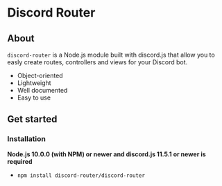 # Discord Router

## About

```discord-router``` is a Node.js module built with discord.js that allow you to easly create routes, controllers and views
for your Discord bot.
- Object-oriented
- Lightweight
- Well documented
- Easy to use

## Get started

### Installation

**Node.js 10.0.0 (with NPM) or newer and discord.js 11.5.1 or newer is required**
- ```npm install discord-router/discord-router```

